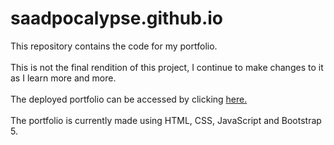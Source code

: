 # saadpocalypse.github.io

This repository contains the code for my portfolio.<br><br>
This is not the final rendition of this project, I continue to make changes to it as I learn more and more. <br><br>
The deployed portfolio can be accessed by clicking [here.](https://saadpocalypse.github.io) <br><br>
The portfolio is currently made using HTML, CSS, JavaScript and Bootstrap 5.

